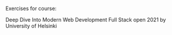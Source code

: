 Exercises for course:

Deep Dive Into Modern Web Development
Full Stack open 2021
by University of Helsinki
